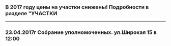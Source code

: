 
### В 2017 году цены на участки снижены! Подробности в разделе "УЧАСТКИ

---

### 23.04.2017г Собрание уполномоченных. ул.Широкая 15 в 12:00

